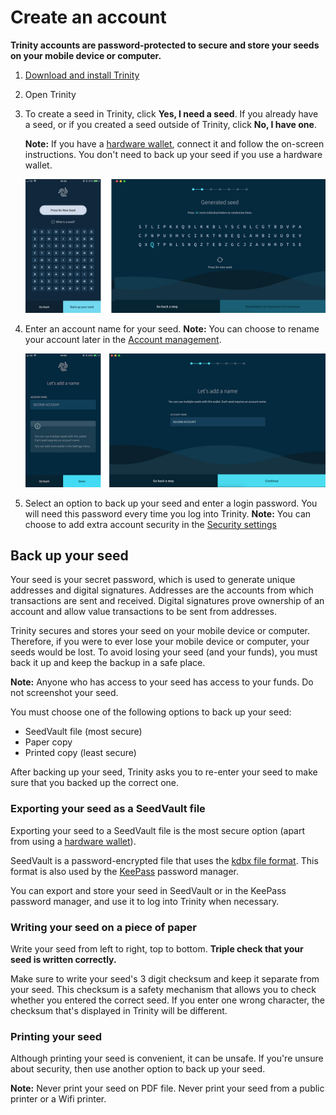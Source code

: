 # Create an account

**Trinity accounts are password-protected to secure and store your seeds on your mobile device or computer.**

1. [Download and install Trinity](https://trinity.iota.org/)
2. Open Trinity
3. To create a seed in Trinity, click **Yes, I need a seed**. If you already have a seed, or if you created a seed outside of Trinity, click **No, I have one**.
    
    **Note:** If you have a [hardware wallet](../concepts/hardware-wallet.md), connect it and follow the on-screen instructions. You don't need to back up your seed if you use a hardware wallet.
   
    <img src="../seed-generation.png" alt="Generating a seed" width="600">
4. Enter an account name for your seed.
    **Note:** You can choose to rename your account later in the [Account management](../how-to-guides/manage-your-account.md).

    <img src="../account-name.jpg" alt="Account name" width="600">
5. Select an option to back up your seed and enter a login password. You will need this password every time you log into Trinity.
    **Note:** You can choose to add extra account security in the [Security settings](../how-to-guides/manage-your-security-settings.md)

## Back up your seed

Your seed is your secret password, which is used to generate unique addresses and digital signatures. Addresses are the accounts from which transactions are sent and received. Digital signatures prove ownership of an account and allow value transactions to be sent from addresses.

Trinity secures and stores your seed on your mobile device or computer. Therefore, if you were to ever lose your mobile device or computer, your seeds would be lost. To avoid losing your seed (and your funds), you must back it up and keep the backup in a safe place.

**Note:** Anyone who has access to your seed has access to your funds. Do not screenshot your seed.

You must choose one of the following options to back up your seed:
* SeedVault file (most secure)
* Paper copy
* Printed copy (least secure)

After backing up your seed, Trinity asks you to re-enter your seed to make sure that you backed up the correct one.

### Exporting your seed as a SeedVault file

Exporting your seed to a SeedVault file is the most secure option (apart from using a [hardware wallet](../concepts/hardware-wallet.md)).  

SeedVault is a password-encrypted file that uses the [kdbx file format](https://keepass.info/help/kb/kdbx_4.html). This format is also used by the [KeePass](https://keepass.info/) password manager.

You can export and store your seed in SeedVault or in the KeePass password manager, and use it to log into Trinity when necessary. 

### Writing your seed on a piece of paper

Write your seed from left to right, top to bottom. **Triple check that your seed is written correctly.**

Make sure to write your seed's 3 digit checksum and keep it separate from your seed. This checksum is a safety mechanism that allows you to check whether you entered the correct seed. If you enter one wrong character, the checksum that's displayed in Trinity will be different.

### Printing your seed

Although printing your seed is convenient, it can be unsafe. If you're unsure about security, then use another option to back up your seed. 

**Note:** Never print your seed on PDF file.
Never print your seed from a public printer or a Wifi printer.
